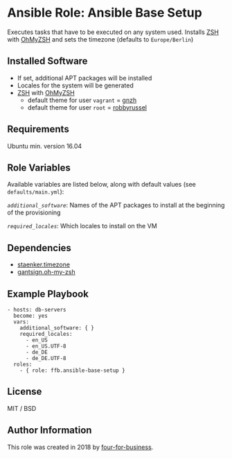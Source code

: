 # Ansible Role: Ansible Base Setup

Executes tasks that have to be executed on any system used.
Installs [ZSH](https://wiki.ubuntuusers.de/Zsh/) with [OhMyZSH](http://ohmyz.sh/) and sets the timezone (defaults to `Europe/Berlin`)

## Installed Software
- If set, additional APT packages will be installed
- Locales for the system will be generated
- [ZSH](https://wiki.ubuntuusers.de/Zsh/) with [OhMyZSH](http://ohmyz.sh/)
    - default theme for user `vagrant` = [gnzh](https://github.com/robbyrussell/oh-my-zsh/blob/master/themes/gnzh.zsh-theme)
    - default theme for user `root` = [robbyrussel](https://github.com/robbyrussell/oh-my-zsh/blob/master/themes/robbyrussell.zsh-theme)

## Requirements

Ubuntu min. version 16.04

## Role Variables

Available variables are listed below, along with default values (see `defaults/main.yml`):

*`additional_software`*:
Names of the APT packages to install at the beginning of the provisioning

*`required_locales`*: 
Which locales to install on the VM

## Dependencies

- [staenker.timezone](https://galaxy.ansible.com/staenker/timezone/)
- [gantsign.oh-my-zsh](https://galaxy.ansible.com/gantsign/oh-my-zsh/)

## Example Playbook
    - hosts: db-servers
      become: yes
      vars:
        additional_software: { }
        required_locales:
          - en_US
          - en_US.UTF-8
          - de_DE
          - de_DE.UTF-8
      roles:
        - { role: ffb.ansible-base-setup }
## License

MIT / BSD

## Author Information

This role was created in 2018 by [four-for-business](https://www.4fb.de/).